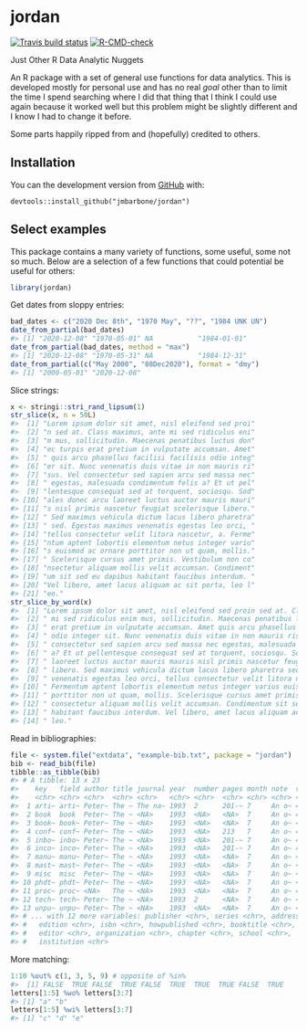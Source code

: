 
<!-- README.md is generated from README.Rmd. Please edit that file -->

# jordan

<!-- badges: start -->

[![Travis build
status](https://travis-ci.com/jmbarbone/jordan.svg?branch=main)](https://travis-ci.com/jmbarbone/jordan)
[![R-CMD-check](https://github.com/jmbarbone/jordan/workflows/R-CMD-check/badge.svg)](https://github.com/jmbarbone/jordan/actions)
<!-- badges: end -->

Just Other R Data Analytic Nuggets

An R package with a set of general use functions for data analytics.
This is developed mostly for personal use and has no real *goal* other
than to limit the time I spend searching where I did that thing that I
think I could use again because it worked well but this problem might be
slightly different and I know I had to change it before.

Some parts happily ripped from and (hopefully) credited to others.

## Installation

You can the development version from
[GitHub](https://github.com/jmbarbone/jordan) with:

    devtools::install_github("jmbarbone/jordan")

## Select examples

This package contains a many variety of functions, some useful, some not
so much. Below are a selection of a few functions that could potential
be useful for others:

``` r
library(jordan)
```

Get dates from sloppy entries:

``` r
bad_dates <- c("2020 Dec 8th", "1970 May", "??", "1984 UNK UN")
date_from_partial(bad_dates)
#> [1] "2020-12-08" "1970-05-01" NA           "1984-01-01"
date_from_partial(bad_dates, method = "max")
#> [1] "2020-12-08" "1970-05-31" NA           "1984-12-31"
date_from_partial(c("May 2000", "08Dec2020"), format = "dmy")
#> [1] "2000-05-01" "2020-12-08"
```

Slice strings:

``` r
x <- stringi::stri_rand_lipsum(1)
str_slice(x, n = 50L)
#>  [1] "Lorem ipsum dolor sit amet, nisl eleifend sed proi"
#>  [2] "n sed at. Class maximus, ante mi sed ridiculus eni"
#>  [3] "m mus, sollicitudin. Maecenas penatibus luctus don"
#>  [4] "ec turpis erat pretium in vulputate accumsan. Amet"
#>  [5] " quis arcu phasellus facilisi facilisis odio integ"
#>  [6] "er sit. Nunc venenatis duis vitae in non mauris ri"
#>  [7] "sus. Vel consectetur sed sapien arcu sed massa nec"
#>  [8] " egestas, malesuada condimentum felis a? Et ut pel"
#>  [9] "lentesque consequat sed at torquent, sociosqu. Sod"
#> [10] "ales donec arcu laoreet luctus auctor mauris mauri"
#> [11] "s nisl primis nascetur feugiat scelerisque libero."
#> [12] " Sed maximus vehicula dictum lacus libero pharetra"
#> [13] " sed. Egestas maximus venenatis egestas leo orci, "
#> [14] "tellus consectetur velit litora nascetur, a. Ferme"
#> [15] "ntum aptent lobortis elementum netus integer variu"
#> [16] "s euismod ac ornare porttitor non ut quam, mollis."
#> [17] " Scelerisque cursus amet primis. Vestibulum non co"
#> [18] "nsectetur aliquam mollis velit accumsan. Condiment"
#> [19] "um sit sed eu dapibus habitant faucibus interdum. "
#> [20] "Vel libero, amet lacus aliquam ac sit porta, leo l"
#> [21] "eo."
str_slice_by_word(x)
#>  [1] "Lorem ipsum dolor sit amet, nisl eleifend sed proin sed at. Class maximus, ante" 
#>  [2] " mi sed ridiculus enim mus, sollicitudin. Maecenas penatibus luctus donec turpis"
#>  [3] " erat pretium in vulputate accumsan. Amet quis arcu phasellus facilisi facilisis"
#>  [4] " odio integer sit. Nunc venenatis duis vitae in non mauris risus. Vel"           
#>  [5] " consectetur sed sapien arcu sed massa nec egestas, malesuada condimentum felis" 
#>  [6] " a? Et ut pellentesque consequat sed at torquent, sociosqu. Sodales donec arcu"  
#>  [7] " laoreet luctus auctor mauris mauris nisl primis nascetur feugiat scelerisque"   
#>  [8] " libero. Sed maximus vehicula dictum lacus libero pharetra sed. Egestas maximus" 
#>  [9] " venenatis egestas leo orci, tellus consectetur velit litora nascetur, a."       
#> [10] " Fermentum aptent lobortis elementum netus integer varius euismod ac ornare"     
#> [11] " porttitor non ut quam, mollis. Scelerisque cursus amet primis. Vestibulum non"  
#> [12] " consectetur aliquam mollis velit accumsan. Condimentum sit sed eu dapibus"      
#> [13] " habitant faucibus interdum. Vel libero, amet lacus aliquam ac sit porta, leo"   
#> [14] " leo."
```

Read in bibliographies:

``` r
file <- system.file("extdata", "example-bib.txt", package = "jordan")
bib <- read_bib(file)
tibble::as_tibble(bib)
#> # A tibble: 13 x 23
#>    key   field author title journal year  number pages month note  volume
#>    <chr> <chr> <chr>  <chr> <chr>   <chr> <chr>  <chr> <chr> <chr> <chr> 
#>  1 arti~ arti~ Peter~ The ~ The na~ 1993  2      201-~ 7     An o~ 4     
#>  2 book  book  Peter~ The ~ <NA>    1993  <NA>   <NA>  7     An o~ 4     
#>  3 book~ book~ Peter~ The ~ <NA>    1993  <NA>   <NA>  7     An o~ <NA>  
#>  4 conf~ conf~ Peter~ The ~ <NA>    1993  <NA>   213   7     An o~ 4     
#>  5 inbo~ inbo~ Peter~ The ~ <NA>    1993  <NA>   201-~ 7     An o~ 4     
#>  6 inco~ inco~ Peter~ The ~ <NA>    1993  <NA>   201-~ 7     An o~ 4     
#>  7 manu~ manu~ Peter~ The ~ <NA>    1993  <NA>   <NA>  7     An o~ <NA>  
#>  8 mast~ mast~ Peter~ The ~ <NA>    1993  <NA>   <NA>  7     An o~ <NA>  
#>  9 misc  misc  Peter~ The ~ <NA>    1993  <NA>   <NA>  7     An o~ <NA>  
#> 10 phdt~ phdt~ Peter~ The ~ <NA>    1993  <NA>   <NA>  7     An o~ <NA>  
#> 11 proc~ proc~ <NA>   The ~ <NA>    1993  <NA>   <NA>  7     An o~ 4     
#> 12 tech~ tech~ Peter~ The ~ <NA>    1993  2      <NA>  7     An o~ <NA>  
#> 13 unpu~ unpu~ Peter~ The ~ <NA>    1993  <NA>   <NA>  7     An o~ <NA>  
#> # ... with 12 more variables: publisher <chr>, series <chr>, address <chr>,
#> #   edition <chr>, isbn <chr>, howpublished <chr>, booktitle <chr>,
#> #   editor <chr>, organization <chr>, chapter <chr>, school <chr>,
#> #   institution <chr>
```

More matching:

``` r
1:10 %out% c(1, 3, 5, 9) # opposite of %in% 
#>  [1] FALSE  TRUE FALSE  TRUE FALSE  TRUE  TRUE  TRUE FALSE  TRUE
letters[1:5] %wo% letters[3:7]
#> [1] "a" "b"
letters[1:5] %wi% letters[3:7]
#> [1] "c" "d" "e"
```
